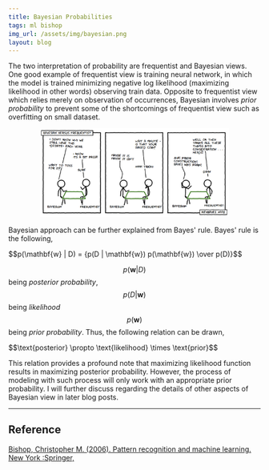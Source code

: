 ```yaml
---
title: Bayesian Probabilities
tags: ml bishop
img_url: /assets/img/bayesian.png
layout: blog
---
```


The two interpretation of probability are frequentist and Bayesian views. 
One good example of frequentist view is training neural network, in which the model is trained minimizing negative log likelihood (maximizing likelihood in other words) observing train data.
Opposite to frequentist view which relies merely on observation of occurrences, Bayesian involves _prior probability_ to prevent some of the shortcomings of frequentist view such as overfitting on small dataset.

<p align="center">
    <img src="/assets/img/bayesian.png" alt="bayesian cartoon"  width="75%"/>
    <figcaption style="color: gray; font-size:12px; text-align:center"></figcaption>
</p>

Bayesian approach can be further explained from Bayes' rule.
Bayes' rule is the following,

<div style="width: 100%; overflow: scroll;">
$$p(\mathbf{w} | D) = {p(D | \mathbf{w}) p(\mathbf{w}) \over p(D)}$$
</div>

$$p(\mathbf{w} | D)$$ being _posterior probability_, $$p(D | \mathbf{w})$$ being _likelihood_ $$p(\mathbf{w})$$ being _prior probability_.
Thus, the following relation can be drawn,

<div style="width: 100%; overflow: scroll;">
$$\text{posterior} \propto \text{likelihood} \times \text{prior}$$
</div>

This relation provides a profound note that maximizing likelihood function results in maximizing posterior probability.
However, the process of modeling with such process will only work with an appropriate prior probability.
I will further discuss regarding the details of other aspects of Bayesian view in later blog posts.


___
## Reference
[Bishop, Christopher M. (2006). Pattern recognition and machine learning. New York :Springer,](https://www.microsoft.com/en-us/research/uploads/prod/2006/01/Bishop-Pattern-Recognition-and-Machine-Learning-2006.pdf)
